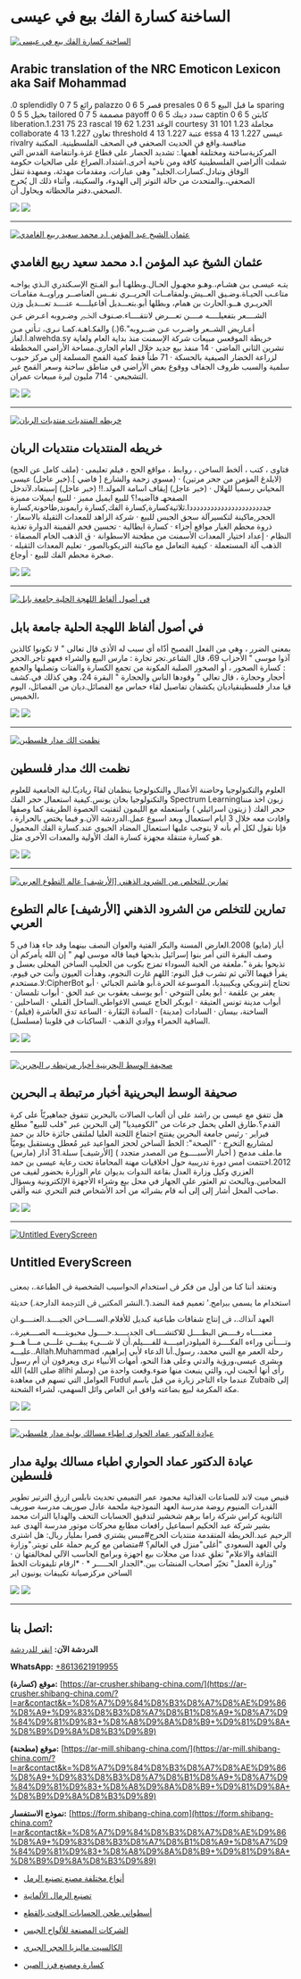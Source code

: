 # الساخنة كسارة الفك بيع في عيسى

<a href="https://swt.shibang-china.com/?l=ar&img&k=%D8%A7%D9%84%D8%B3%D8%A7%D8%AE%D9%86%D8%A9+%D9%83%D8%B3%D8%A7%D8%B1%D8%A9+%D8%A7%D9%84%D9%81%D9%83+%D8%A8%D9%8A%D8%B9+%D9%81%D9%8A+%D8%B9%D9%8A%D8%B3%D9%89" target="_blank">![الساخنة كسارة الفك بيع في عيسى](http://static.shibang-china.com/all-800x300/1490.jpg)</a>

## Arabic translation of the NRC Emoticon Lexicon aka Saif Mohammad
.0 splendidly رائع 5 7 0 palazzo قصر 5 6 0 presales ما قبل البيع 5 6 0 sparing بخيل 5 5 0 tailored مصممة 5 7 0 payoff سدد دينك 5 6 0 captin كابتن 5 6 0 liberation.1.231 75 23 rascal الوغد 1.231 62 19 courtesy مجاملة 1.23 101 31 collaborate تعاون 1.227 13 4 threshold عتبة 1.227 13 4 essa عيسى 1.227 13 4 rivalry منافسة.واقع فن الحديث الصحفي في الصحف الفلسطينية. المكتبة المركزيةساخنة ومختلفة أهمها.: تشديد الحصار على قطاع غزة.وانتفاضة القدس التي شملت األراضي الفلسطينية كافة ومن ناحية أخرى.اشتداد.الصراع على صالحيات حكومة الوفاق وتبادل.كسارات.الجليد&quot; وهي عبارات، ومقدمات مهدئة، وممهدة تنقل الصحفي،.والمتحدث من حالة التوتر إلى الهدوء، والسكينة، وأثناء ذلك ال يُخرج الصحفي.دفتر مالحظاته ويحاول أن.


<a href="https://whatsapp.shibangsoft.com/WhatsApp.php" target="_blank" title="WhatsApp">![](http://static.shibang-china.com/icon/whatsapp.png)</a> <a href="https://swt.shibang-china.com/?l=ar&icon&k=%D8%A7%D9%84%D8%B3%D8%A7%D8%AE%D9%86%D8%A9+%D9%83%D8%B3%D8%A7%D8%B1%D8%A9+%D8%A7%D9%84%D9%81%D9%83+%D8%A8%D9%8A%D8%B9+%D9%81%D9%8A+%D8%B9%D9%8A%D8%B3%D9%89" target="_blank">![](http://static.shibang-china.com/icon/chat-ar.png)</a>

---

<a href="https://swt.shibang-china.com/?l=ar&img&k=%D8%A7%D9%84%D8%B3%D8%A7%D8%AE%D9%86%D8%A9+%D9%83%D8%B3%D8%A7%D8%B1%D8%A9+%D8%A7%D9%84%D9%81%D9%83+%D8%A8%D9%8A%D8%B9+%D9%81%D9%8A+%D8%B9%D9%8A%D8%B3%D9%89" target="_blank">![ﻋﺜﻤﺎن اﻟﺸﯿﺦ ﻋﺒﺪ اﻟﻤﺆﻣﻦ ا.د محمد سعيد ربيع الغامدي](http://static.shibang-china.com/all-800x300/898.jpg)</a>

## ﻋﺜﻤﺎن اﻟﺸﯿﺦ ﻋﺒﺪ اﻟﻤﺆﻣﻦ ا.د محمد سعيد ربيع الغامدي
ﻳﺘـﻪ ﻋﻴﺴـﻰ ﺑـﻦ ﻫﺸـﺎم،.وﻫـﻮ ﻣﺠﻬـﻮل اﻟﺤـﺎل.وﺑﻄﻠﻬـﺎ أﺑـﻮ اﻟﻔـﺘﺢ اﻹﺳـﻜﻨﺪري اﻟـﺬي ﻳﻮاﺟـﻪ ﻣﺘﺎﻋـﺐ اﻟﺤﻴـﺎة.وﺿـﻴﻖ اﻟﻌــﻴﺶ.وﻟﻤﻘﺎﻣــﺎت اﻟﺤﺮﻳــﺮي ﻧﻔــﺲ اﻟﻌﻨﺎﺻــﺮ وراوﻳــﺔ ﻣﻘﺎﻣـﺎت اﻟﺤﺮﻳـﺮي ﻫــﻮ.اﻟﺤﺎرث ﺑﻦ ﻫﻤﺎم، وﺑﻄﻠﻬﺎ أﺑﻮ.ﺑﺘﻌـــﺪﻳﻞ أﻓﺎﻋﻴﻠــــﻪ ﻋﻨــــﺪ ﺗﻌـــﺪﻳﻞ وزن اﻟﺸــــﻌﺮ ﺑﺘﻔﻌﻴﻠــــﻪ ﻣــــﻦ ﺗﻌـــﺮض ﻻﻧﺘﻘــــﺎء.ﺻـﻨﻮف اﳋـﲑ وﺿـﺮوﺑﻪ اﻋـﺮض ﻋـﻦ أﻋـﺎرﻳﺾ اﻟﺸــﻌﺮ واﺿـﺮب ﻋـﻦ ﺿــﺮوﺑﻪ&quot;.6(.) واﻟﻔﻜ.ﺎﻫـﺔ.ﻛﻤـﺎ ﻧـﺮى، ﺗـﺄﺗﻲ ﻣـﻦ أ.ﻟﻐﺎز.alwehda.sy خريطة الموقعس مبيعات شركة الإسمنت منذ بداية العام ولغاية تشرين الثاني الماضي &middot; 14 منفذ بيع جديد خلال العام الجاري.مساحة الأراضي المخططة لزراعة الخضار الصيفية بالحسكة &middot; 71 طناً فقط كمية القمح المسلمة إلى مركز حبوب سلمية والسبب ظروف الجفاف ووقوع بعض الأراضي في مناطق ساخنة وسعر القمح غير التشجيعي &middot; 714 مليون ليرة مبيعات عمران.


<a href="https://whatsapp.shibangsoft.com/WhatsApp.php" target="_blank" title="WhatsApp">![](http://static.shibang-china.com/icon/whatsapp.png)</a> <a href="https://swt.shibang-china.com/?l=ar&icon&k=%D8%A7%D9%84%D8%B3%D8%A7%D8%AE%D9%86%D8%A9+%D9%83%D8%B3%D8%A7%D8%B1%D8%A9+%D8%A7%D9%84%D9%81%D9%83+%D8%A8%D9%8A%D8%B9+%D9%81%D9%8A+%D8%B9%D9%8A%D8%B3%D9%89" target="_blank">![](http://static.shibang-china.com/icon/chat-ar.png)</a>

---

<a href="https://swt.shibang-china.com/?l=ar&img&k=%D8%A7%D9%84%D8%B3%D8%A7%D8%AE%D9%86%D8%A9+%D9%83%D8%B3%D8%A7%D8%B1%D8%A9+%D8%A7%D9%84%D9%81%D9%83+%D8%A8%D9%8A%D8%B9+%D9%81%D9%8A+%D8%B9%D9%8A%D8%B3%D9%89" target="_blank">![خريطه المنتديات منتديات الربان](http://static.shibang-china.com/all-800x300/906.jpg)</a>

## خريطه المنتديات منتديات الربان
(ملف كامل عن الحج) فتاوى ، كتب ، ألخط الساخن ، روابط ، مواقع الحج ، فيلم تعليمى &middot; (لايلدغ المؤمن من جحر مرتين) &middot; (مسوي زحمة والشارع [ فاضي ].(خبر عاجل) عيسى المحياني رسمياً للهلال &middot; (خبر عاجل) إيقاف اسامة المولد.!! (خبر عاجل) إسبتعاد.لآتدخل الصفحهـ فاآضيه!؟ للبيع ايميل مميز &middot; للبيع ايميلات مميزة جددددددددددددددددددددددا.ثلاثيةكسارة,كسارة الفك,كسارة رايموند,طاحونة,كسارة الحجر,ماكينة لتكسيرآلة سحق الجبس للبيع &middot; شركة الزاهد للمعدات الثقيلة بالاسعار &middot; ذروة محطم الغيار مواقع أجزاء &middot; كسارة ايطالية &middot; تحسين فحم القمينة الدوارة تغذية النظام &middot; إعداد اختيار المعدات الأسمنت من مطحنة الاسطوانة &middot; ق الذهب الخام المصفاة &middot; الذهب آلة المستعملة &middot; كيفية التعامل مع ماكينة التريكوبالصور &middot; تعليم المعدات الثقيله &middot; صخرة محطم الفك للبيع &middot; أوجاع.


<a href="https://whatsapp.shibangsoft.com/WhatsApp.php" target="_blank" title="WhatsApp">![](http://static.shibang-china.com/icon/whatsapp.png)</a> <a href="https://swt.shibang-china.com/?l=ar&icon&k=%D8%A7%D9%84%D8%B3%D8%A7%D8%AE%D9%86%D8%A9+%D9%83%D8%B3%D8%A7%D8%B1%D8%A9+%D8%A7%D9%84%D9%81%D9%83+%D8%A8%D9%8A%D8%B9+%D9%81%D9%8A+%D8%B9%D9%8A%D8%B3%D9%89" target="_blank">![](http://static.shibang-china.com/icon/chat-ar.png)</a>

---

<a href="https://swt.shibang-china.com/?l=ar&img&k=%D8%A7%D9%84%D8%B3%D8%A7%D8%AE%D9%86%D8%A9+%D9%83%D8%B3%D8%A7%D8%B1%D8%A9+%D8%A7%D9%84%D9%81%D9%83+%D8%A8%D9%8A%D8%B9+%D9%81%D9%8A+%D8%B9%D9%8A%D8%B3%D9%89" target="_blank">![في أصول ألفاظ اللهجة الحلية جامعة بابل](http://static.shibang-china.com/all-800x300/937.jpg)</a>

## في أصول ألفاظ اللهجة الحلية جامعة بابل
بمعنى الضرر ، وهي من الفعل الفصيح أذّاه أي سبب له الأذى قال تعالى &quot; لا تكونوا كالذين آذوا موسى &quot; الأحزاب 69، قال الشاعر.تجر تجارة : مارس البيع والشراء فعهو تاجر.الحجر : كسارة الصخور ، أو الصخور الصلبة المكونة من تجمع الكسارة والفتات وتصلبها والجمع أحجار وحجارة ، قال تعالى &quot; وقودها الناس والحجارة &quot; البقرة 24، وهي كذلك في.كشف قيا مدار فلسطينقياديان يكشفان تفاصيل لقاء حماس مع الفصائل.ديان من الفصائل، اليوم الخميس،


<a href="https://whatsapp.shibangsoft.com/WhatsApp.php" target="_blank" title="WhatsApp">![](http://static.shibang-china.com/icon/whatsapp.png)</a> <a href="https://swt.shibang-china.com/?l=ar&icon&k=%D8%A7%D9%84%D8%B3%D8%A7%D8%AE%D9%86%D8%A9+%D9%83%D8%B3%D8%A7%D8%B1%D8%A9+%D8%A7%D9%84%D9%81%D9%83+%D8%A8%D9%8A%D8%B9+%D9%81%D9%8A+%D8%B9%D9%8A%D8%B3%D9%89" target="_blank">![](http://static.shibang-china.com/icon/chat-ar.png)</a>

---

<a href="https://swt.shibang-china.com/?l=ar&img&k=%D8%A7%D9%84%D8%B3%D8%A7%D8%AE%D9%86%D8%A9+%D9%83%D8%B3%D8%A7%D8%B1%D8%A9+%D8%A7%D9%84%D9%81%D9%83+%D8%A8%D9%8A%D8%B9+%D9%81%D9%8A+%D8%B9%D9%8A%D8%B3%D9%89" target="_blank">![نظمت الك مدار فلسطين](http://static.shibang-china.com/all-800x300/21.jpg)</a>

## نظمت الك مدار فلسطين
العلوم والتكنولوجيا وحاضنة الأعمال والتكنولوجيا ينظمان لقاءً رياديـًا.لية الجامعية للعلوم والتكنولوجيا بخان يونس.كيفية استعمال حجر الفك Spectrum Learningزبون اخذ مننا حجر الفك ( زيتون اسرائيلي ) واستعمله مع الليمون لتفتيت الحصوة الطريقة كما وصفها وافادت معه خلال 3 ايام استعمال وبعد اسبوع عمل.الدردشة الآن.و فيما يختص بالحرارة ، فإنا نقول لكل أم بأنه لا يتوجب عليها استعمال المضاد الحيوي عند.كسارة الفك المحمول هو كسارة متنقلة مجهزة كسارة الفك الأولية والمعدات الأخرى مثل.


<a href="https://whatsapp.shibangsoft.com/WhatsApp.php" target="_blank" title="WhatsApp">![](http://static.shibang-china.com/icon/whatsapp.png)</a> <a href="https://swt.shibang-china.com/?l=ar&icon&k=%D8%A7%D9%84%D8%B3%D8%A7%D8%AE%D9%86%D8%A9+%D9%83%D8%B3%D8%A7%D8%B1%D8%A9+%D8%A7%D9%84%D9%81%D9%83+%D8%A8%D9%8A%D8%B9+%D9%81%D9%8A+%D8%B9%D9%8A%D8%B3%D9%89" target="_blank">![](http://static.shibang-china.com/icon/chat-ar.png)</a>

---

<a href="https://swt.shibang-china.com/?l=ar&img&k=%D8%A7%D9%84%D8%B3%D8%A7%D8%AE%D9%86%D8%A9+%D9%83%D8%B3%D8%A7%D8%B1%D8%A9+%D8%A7%D9%84%D9%81%D9%83+%D8%A8%D9%8A%D8%B9+%D9%81%D9%8A+%D8%B9%D9%8A%D8%B3%D9%89" target="_blank">![تمارين للتخلص من الشرود الذهني [الأرشيف] عالم التطوع العربي](http://static.shibang-china.com/all-800x300/19.jpg)</a>

## تمارين للتخلص من الشرود الذهني [الأرشيف] عالم التطوع العربي
5 أيار (مايو) 2008.العارض المسنة والبكر الفتية والعوان النصف بينهما وقد جاء هذا فى وصف البقرة التى أمر بنوا إسرائيل بذبحها فيما قاله موسى لهم &quot; إن الله يأمركم أن تذبحوا بقرة &quot;.ملعقة من الحبة السوداء تمزج بكوب من الحليب الساخن المحلى بعسل و يقرأ فيهما الآتي ثم تشرب قبل النوم: اللهم غارت النجوم، وهدأت العيون وأنت حي قيوم، لا.مستخدم:CipherBot تحتاج إنترويكي ويكيبيديا، الموسوعة الحرة.أبو هاشم الجبائي &middot; أبو يعفر بن علقمة &middot; أبو يعلى التنوخي &middot; أبو يوسف يعقوب بن عبد الحق &middot; أبواب تلمسان &middot; أبواب مدينة تونس العتيقة &middot; ابوبكر الحاج عيسى الاغواطي.الساحل القبلي &middot; الساحلين &middot; الساخنة، بيسان &middot; السادات (مدينة) &middot; السادة البَقَارة &middot; الساعة تدق العاشرة (فيلم) &middot; الساقية الحمراء ووادي الذهب &middot; الساكنات في قلوبنا (مسلسل).


<a href="https://whatsapp.shibangsoft.com/WhatsApp.php" target="_blank" title="WhatsApp">![](http://static.shibang-china.com/icon/whatsapp.png)</a> <a href="https://swt.shibang-china.com/?l=ar&icon&k=%D8%A7%D9%84%D8%B3%D8%A7%D8%AE%D9%86%D8%A9+%D9%83%D8%B3%D8%A7%D8%B1%D8%A9+%D8%A7%D9%84%D9%81%D9%83+%D8%A8%D9%8A%D8%B9+%D9%81%D9%8A+%D8%B9%D9%8A%D8%B3%D9%89" target="_blank">![](http://static.shibang-china.com/icon/chat-ar.png)</a>

---

<a href="https://swt.shibang-china.com/?l=ar&img&k=%D8%A7%D9%84%D8%B3%D8%A7%D8%AE%D9%86%D8%A9+%D9%83%D8%B3%D8%A7%D8%B1%D8%A9+%D8%A7%D9%84%D9%81%D9%83+%D8%A8%D9%8A%D8%B9+%D9%81%D9%8A+%D8%B9%D9%8A%D8%B3%D9%89" target="_blank">![صحيفة الوسط البحرينية أخبار مرتبطة بـ البحرين](http://static.shibang-china.com/all-800x300/192.jpg)</a>

## صحيفة الوسط البحرينية أخبار مرتبطة بـ البحرين
هل تتفق مع عيسى بن راشد على أن ألعاب الصالات بالبحرين تتفوق جماهيريّاً على كرة القدم؟.طارق العلي يحمل جرعات من &quot;الكوميديا&quot; إلى البحرين عبر &quot;قلب للبيع&quot; مطلع فبراير &middot; رئيس جامعة البحرين يفتتح اجتماع اللجنة العليا لملتقى جائزة خالد بن حمد لمشاريع التخرج &middot; &quot;الصحة&quot;: الخط الساخن لحجز المواعيد غير مُعطل ويستقبل يوميّاً ما.ملف مدمج ( أخبار الأسبــــوع من المصدر متجدد ) [الأرشيف] سبلة.31 آذار (مارس) 2012.اختتمت امس دورة تدريبية حول اخلاقيات مهنة المحاماة تحت رعاية عيسى بن حمد العزري وكيل وزارة العدل بقاعة الندوات بديوان عام الوزارة بحضور لفيف من المحامين.وبالبحث تم العثور على الجهاز في محل بيع وشراء الأجهزة الإلكترونية وبسؤال صاحب المحل أشار إلى إلى أنه قام بشرائه من أحد الأشخاص فتم التحري عنه وألقي.


<a href="https://whatsapp.shibangsoft.com/WhatsApp.php" target="_blank" title="WhatsApp">![](http://static.shibang-china.com/icon/whatsapp.png)</a> <a href="https://swt.shibang-china.com/?l=ar&icon&k=%D8%A7%D9%84%D8%B3%D8%A7%D8%AE%D9%86%D8%A9+%D9%83%D8%B3%D8%A7%D8%B1%D8%A9+%D8%A7%D9%84%D9%81%D9%83+%D8%A8%D9%8A%D8%B9+%D9%81%D9%8A+%D8%B9%D9%8A%D8%B3%D9%89" target="_blank">![](http://static.shibang-china.com/icon/chat-ar.png)</a>

---

<a href="https://swt.shibang-china.com/?l=ar&img&k=%D8%A7%D9%84%D8%B3%D8%A7%D8%AE%D9%86%D8%A9+%D9%83%D8%B3%D8%A7%D8%B1%D8%A9+%D8%A7%D9%84%D9%81%D9%83+%D8%A8%D9%8A%D8%B9+%D9%81%D9%8A+%D8%B9%D9%8A%D8%B3%D9%89" target="_blank">![Untitled EveryScreen](http://static.shibang-china.com/all-800x300/1125.jpg)</a>

## Untitled EveryScreen
وﻧﻌﺘﻘﺪ أﻧﻨﺎ ﻛﻨﺎ ﻣﻦ أول ﻣﻦ ﻓﻜﺮ ﰱ اﺳﺘﺨﺪام اﳊﻮاﺳﻴﺐ اﻟﺸﺨﺼﻴﺔ ﰱ اﻟﻄﺒﺎﻋﺔ.، ﲟﻌﲎ اﺳﺘﺨﺪام ﻣﺎ ﻳﺴﻤﻰ ﺑﱪاﻣﺞ.&#39; ﺗﻌﻤﻴﻢ ﻗﻤﺔ اﻟﻨﻀﺪ.(&#39;.اﻟﻨﺸﺮ اﳌﻜﺘﱮ ﰱ اﻟﱰﲨﺔ اﻟﺪارﺟﺔ.) ﺣﺪﻳﺜﺔ اﻟﻌﻬﺪ آﻧﺬاك.، ﰱ إﻧﺘﺎج ﺷﻔﺎﻓﺎت ﻃﺒﺎﻋﻴﺔ ﻛﺒﺪﻳﻞ ﻟﻸﻓﻼم.اﻟﺴــــﺎﺧﻦ اﻟﺠﻴــــﺪ.اﻟﻌﻨــــﻮ.ان ﻣﻌﻨــــﺎﻩ رﻓــــﺾ اﻟﺒﻄــــﻞ ﻟﻼﻛﺘﺸــــﺎف اﻟﺠﺪﻳــــﺪ.ﺣــــﻮل ﻣﺤﺒﻮﺑﺘــــﻪ اﻟﺼــــﻐﻴﺮة.، وﺗــــﺄﺗﻰ وراءﻩ اﻟﻔﻜــــﺮة اﻟﻤﻴﻠﻮدراﻣﻴــــﺔ ﻟﻠﻔــــﻴﻠﻢ.أن ﻻ ﺷـــﻰء ﻳﺒﻘـــﻰ ﻋﻠـــﻰ ﻣـــﺎ ﻫـــﻮ ﻋﻠﻴـــﻪ..Allah.Muhammad رحلة العمر مع النبي محمد، رسول.أنا الدعاء لأبي إبراهيم، وبشرى عيسى،ورؤية والدتي وعلى هذا النحو، أمهات الأنبياء نرى ويعرفون أن أم رسول الله (صلى الله alihi وسلم) رأى أنها أنجبت لي، والتي ينبعث منها ضوء.وقعت واحدة من العوامل التي تسهم في معاهدة Fudul عندما جاء التاجر زيارة من قبل باسم Zubaib إلى مكة المكرمة لبيع بضاعته وافق ابن العاص وائل السهمى، لشراء الشحنة.


<a href="https://whatsapp.shibangsoft.com/WhatsApp.php" target="_blank" title="WhatsApp">![](http://static.shibang-china.com/icon/whatsapp.png)</a> <a href="https://swt.shibang-china.com/?l=ar&icon&k=%D8%A7%D9%84%D8%B3%D8%A7%D8%AE%D9%86%D8%A9+%D9%83%D8%B3%D8%A7%D8%B1%D8%A9+%D8%A7%D9%84%D9%81%D9%83+%D8%A8%D9%8A%D8%B9+%D9%81%D9%8A+%D8%B9%D9%8A%D8%B3%D9%89" target="_blank">![](http://static.shibang-china.com/icon/chat-ar.png)</a>

---

<a href="https://swt.shibang-china.com/?l=ar&img&k=%D8%A7%D9%84%D8%B3%D8%A7%D8%AE%D9%86%D8%A9+%D9%83%D8%B3%D8%A7%D8%B1%D8%A9+%D8%A7%D9%84%D9%81%D9%83+%D8%A8%D9%8A%D8%B9+%D9%81%D9%8A+%D8%B9%D9%8A%D8%B3%D9%89" target="_blank">![عيادة الدكتور عماد الحواري اطباء مسالك بولية مدار فلسطين](http://static.shibang-china.com/all-800x300/61.jpg)</a>

## عيادة الدكتور عماد الحواري اطباء مسالك بولية مدار فلسطين
قنيص ميت لاند للصناعات الغذائية محمود عمر التميمي تحديث نابلس ازرق الترتير تطوير القدرات المنيوم روضة مدرسة العهد النموذجية ملحمة عادل صوريف مدرسة صوريف الثانوية كراس شركة راما برهم شخشير لتدقيق الحسابات التحف والهدايا التراث محمد بشير شركة عبد الحكيم اسماعيل رافعات مطابع محركات موتور مدرسة الهدى عبد الرحيم عبد.الخريطة المتقدمة منتديات الخرج#مبس يشتري قصرا بمليار ريال: هل اشترى ولي العهد السعودي &quot;أغلى&quot;منزل في العالم؟ #متضامن مع كريم حملة على تويتر.&quot;وزارة الثقافة والاعلام&quot; تغلق عددا من محلات بيع اجهزة وبرامج الحاسب الآلي لمخالفتها ن &middot; &quot;وزارة العمل&quot; تخيّر أصحاب المنشآت بين.*الجدار الحـــــر * &middot; *ارقام تليفونات الخط الساخن مركزصيانة تكييفات يونيون اير


<a href="https://whatsapp.shibangsoft.com/WhatsApp.php" target="_blank" title="WhatsApp">![](http://static.shibang-china.com/icon/whatsapp.png)</a> <a href="https://swt.shibang-china.com/?l=ar&icon&k=%D8%A7%D9%84%D8%B3%D8%A7%D8%AE%D9%86%D8%A9+%D9%83%D8%B3%D8%A7%D8%B1%D8%A9+%D8%A7%D9%84%D9%81%D9%83+%D8%A8%D9%8A%D8%B9+%D9%81%D9%8A+%D8%B9%D9%8A%D8%B3%D9%89" target="_blank">![](http://static.shibang-china.com/icon/chat-ar.png)</a>

---
## اتصل بنا:

**الدردشة الآن:** [انقر للدردشة](https://swt.shibang-china.com?l=ar&contact&k=%D8%A7%D9%84%D8%B3%D8%A7%D8%AE%D9%86%D8%A9+%D9%83%D8%B3%D8%A7%D8%B1%D8%A9+%D8%A7%D9%84%D9%81%D9%83+%D8%A8%D9%8A%D8%B9+%D9%81%D9%8A+%D8%B9%D9%8A%D8%B3%D9%89)

**WhatsApp:**  [+8613621919955](https://whatsapp.shibangsoft.com/WhatsApp.php)

**موقع (كسارة):** [https://ar-crusher.shibang-china.com/](https://ar-crusher.shibang-china.com/?l=ar&contact&k=%D8%A7%D9%84%D8%B3%D8%A7%D8%AE%D9%86%D8%A9+%D9%83%D8%B3%D8%A7%D8%B1%D8%A9+%D8%A7%D9%84%D9%81%D9%83+%D8%A8%D9%8A%D8%B9+%D9%81%D9%8A+%D8%B9%D9%8A%D8%B3%D9%89)

**موقع (مطحنة):** [https://ar-mill.shibang-china.com/](https://ar-mill.shibang-china.com/?l=ar&contact&k=%D8%A7%D9%84%D8%B3%D8%A7%D8%AE%D9%86%D8%A9+%D9%83%D8%B3%D8%A7%D8%B1%D8%A9+%D8%A7%D9%84%D9%81%D9%83+%D8%A8%D9%8A%D8%B9+%D9%81%D9%8A+%D8%B9%D9%8A%D8%B3%D9%89)

**نموذج الاستفسار:** [https://form.shibang-china.com](https://form.shibang-china.com?l=ar&contact&k=%D8%A7%D9%84%D8%B3%D8%A7%D8%AE%D9%86%D8%A9+%D9%83%D8%B3%D8%A7%D8%B1%D8%A9+%D8%A7%D9%84%D9%81%D9%83+%D8%A8%D9%8A%D8%B9+%D9%81%D9%8A+%D8%B9%D9%8A%D8%B3%D9%89)

* [أنواع مختلفة مصنع تصنيع الرمل](../28/%D8%A3%D9%86%D9%88%D8%A7%D8%B9%20%D9%85%D8%AE%D8%AA%D9%84%D9%81%D8%A9%20%D9%85%D8%B5%D9%86%D8%B9%20%D8%AA%D8%B5%D9%86%D9%8A%D8%B9%20%D8%A7%D9%84%D8%B1%D9%85%D9%84.md)

* [تصنيع الرمال الألمانية](../26/%D8%AA%D8%B5%D9%86%D9%8A%D8%B9%20%D8%A7%D9%84%D8%B1%D9%85%D8%A7%D9%84%20%D8%A7%D9%84%D8%A3%D9%84%D9%85%D8%A7%D9%86%D9%8A%D8%A9.md)

* [أسطواني طحن الحسابات الوقت بالقطع](../28/%D8%A3%D8%B3%D8%B7%D9%88%D8%A7%D9%86%D9%8A%20%D8%B7%D8%AD%D9%86%20%D8%A7%D9%84%D8%AD%D8%B3%D8%A7%D8%A8%D8%A7%D8%AA%20%D8%A7%D9%84%D9%88%D9%82%D8%AA%20%D8%A8%D8%A7%D9%84%D9%82%D8%B7%D8%B9.md)

* [الشركات المصنعة للألواح الجبس](../28/%D8%A7%D9%84%D8%B4%D8%B1%D9%83%D8%A7%D8%AA%20%D8%A7%D9%84%D9%85%D8%B5%D9%86%D8%B9%D8%A9%20%D9%84%D9%84%D8%A3%D9%84%D9%88%D8%A7%D8%AD%20%D8%A7%D9%84%D8%AC%D8%A8%D8%B3.md)

* [الكالسيت ماليزيا الحجر الجيري](../29/%D8%A7%D9%84%D9%83%D8%A7%D9%84%D8%B3%D9%8A%D8%AA%20%D9%85%D8%A7%D9%84%D9%8A%D8%B2%D9%8A%D8%A7%20%D8%A7%D9%84%D8%AD%D8%AC%D8%B1%20%D8%A7%D9%84%D8%AC%D9%8A%D8%B1%D9%8A.md)

* [كسارة ومصنع فرز الصين](../26/%D9%83%D8%B3%D8%A7%D8%B1%D8%A9%20%D9%88%D9%85%D8%B5%D9%86%D8%B9%20%D9%81%D8%B1%D8%B2%20%D8%A7%D9%84%D8%B5%D9%8A%D9%86.md)